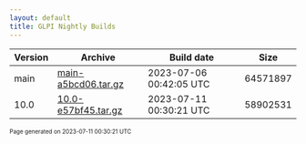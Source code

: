 ```yaml
---
layout: default
title: GLPI Nightly Builds
---
```


Version|Archive|Build date|Size
---|---|---|---
main|[main-a5bcd06.tar.gz](main-a5bcd06.tar.gz)|2023-07-06 00:42:05 UTC|64571897
10.0|[10.0-e57bf45.tar.gz](10.0-e57bf45.tar.gz)|2023-07-11 00:30:21 UTC|58902531

<font size="1">Page generated on 2023-07-11 00:30:21 UTC</font>
